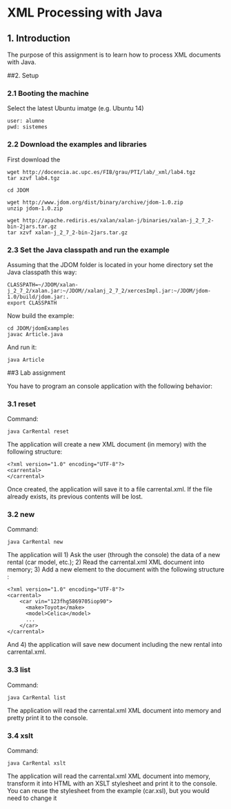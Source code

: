 # XML Processing with Java

## 1. Introduction

The purpose of this assignment is to learn how to process XML documents with Java.

##2. Setup

### 2.1 Booting the machine

Select the latest Ubuntu imatge (e.g. Ubuntu 14)

    user: alumne
    pwd: sistemes


### 2.2 Download the examples and libraries

First download the 

    wget http://docencia.ac.upc.es/FIB/grau/PTI/lab/_xml/lab4.tgz
    tar xzvf lab4.tgz

    cd JDOM

    wget http://www.jdom.org/dist/binary/archive/jdom-1.0.zip
    unzip jdom-1.0.zip

    wget http://apache.rediris.es/xalan/xalan-j/binaries/xalan-j_2_7_2-bin-2jars.tar.gz
    tar xzvf xalan-j_2_7_2-bin-2jars.tar.gz

### 2.3 Set the Java classpath and run the example

Assuming that the JDOM folder is located in your home directory set the Java classpath this way:

    CLASSPATH=~/JDOM/xalan-j_2_7_2/xalan.jar:~/JDOM//xalanj_2_7_2/xercesImpl.jar:~/JDOM/jdom-1.0/build/jdom.jar:.
    export CLASSPATH

Now build the example:

    cd JDOM/jdomExamples
    javac Article.java

And run it:

    java Article

##3 Lab assignment 

You have to program an console application with the following behavior:

### 3.1 reset

Command:

    java CarRental reset

The application will create a new XML document (in memory) with the following structure:
    
    <?xml version="1.0" encoding="UTF-8"?>
    <carrental>
    </carrental>

Once created, the application will save it to a file carrental.xml. If the file already exists, its previous contents will be lost.

### 3.2 new

Command:

    java CarRental new

The application will 1) Ask the user (through the console) the data of a new rental (car model, etc.); 2) Read the carrental.xml XML document into memory; 3) Add a new element to the document with the following structure :
    
    <?xml version="1.0" encoding="UTF-8"?>
    <carrental>
        <car vin="123fhg5869705iop90">
          <make>Toyota</make>
          <model>Celica</model>
          ...
        </car>
    </carrental>

And 4) the application will save new document including the new rental into carrental.xml.

### 3.3 list

Command:

    java CarRental list

The application will read the carrental.xml XML document into memory and pretty print it to the console.

### 3.4 xslt

Command:

    java CarRental xslt

The application will read the carrental.xml XML document into memory, transform it into HTML with an XSLT stylesheet and print it to the console. You can reuse the stylesheet from the example (car.xsl), but you would need to change it




